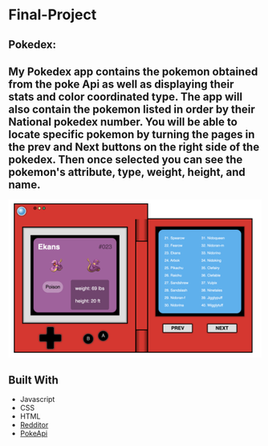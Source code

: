 # Final-Project

## Pokedex: 

My Pokedex app contains the pokemon obtained from the poke Api as well as displaying their stats and color coordinated type. The app will also contain the pokemon listed in order by their National pokedex number. You will be able to locate specific pokemon by turning the pages in the prev and Next buttons on the right side of the pokedex. Then once selected you can see the pokemon's  attribute, type, weight, height, and name.
---

![Pokedex](wireframe/Pokedex.png)

## Built With
* Javascript
* CSS
* HTML
* [Redditor](https://www.reddit.com/r/learnjavascript/comments/fqmqru/build_a_pokedex_replica_using_vanilla_js_and_the/)
* [PokeApi](https://pokeapi.co/)